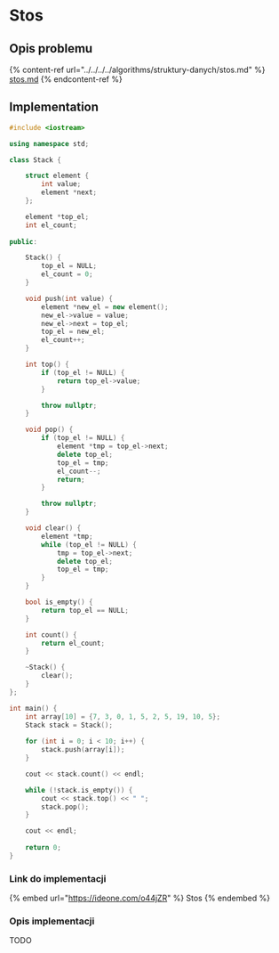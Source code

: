 # Stos

## Opis problemu

{% content-ref url="../../../../algorithms/struktury-danych/stos.md" %}
[stos.md](../../../../algorithms/struktury-danych/stos.md)
{% endcontent-ref %}

## Implementation

```cpp
#include <iostream>

using namespace std;

class Stack {

    struct element {
        int value;
        element *next;
    };

    element *top_el;
    int el_count;
    
public:

    Stack() {
        top_el = NULL;
        el_count = 0;
    }

    void push(int value) {
        element *new_el = new element();
        new_el->value = value;
        new_el->next = top_el;
        top_el = new_el;
        el_count++;
    }

    int top() {
        if (top_el != NULL) {
            return top_el->value;
        }

        throw nullptr;
    }

    void pop() {
        if (top_el != NULL) {
            element *tmp = top_el->next;
            delete top_el;
            top_el = tmp;
            el_count--;
            return;
        }

        throw nullptr;
    }

    void clear() {
        element *tmp;
        while (top_el != NULL) {
            tmp = top_el->next;
            delete top_el;
            top_el = tmp;
        }
    }

    bool is_empty() {
        return top_el == NULL;
    }

    int count() {
        return el_count;
    }

    ~Stack() {
        clear();
    }
};

int main() {
    int array[10] = {7, 3, 0, 1, 5, 2, 5, 19, 10, 5};
    Stack stack = Stack();
    
    for (int i = 0; i < 10; i++) {
        stack.push(array[i]);
    }

    cout << stack.count() << endl;

    while (!stack.is_empty()) {
        cout << stack.top() << " ";
        stack.pop();
    }

    cout << endl;
    
    return 0;
}
```

### Link do implementacji

{% embed url="https://ideone.com/o44jZR" %}
Stos
{% endembed %}

### Opis implementacji

TODO
